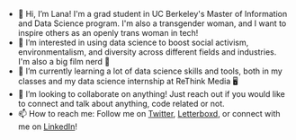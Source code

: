 - 👋 Hi, I’m Lana! I'm a grad student in UC Berkeley's Master of Information and Data Science program. I'm also a transgender woman, and I want to inspire others as an openly trans woman in tech!
- 👀 I’m interested in using data science to boost social activism, environmentalism, and diversity across different fields and industries. I'm also a big film nerd 🎥
- 🌱 I’m currently learning a lot of data science skills and tools, both in my classes and my data science internship at ReThink Media 🖥️
- 💞️ I’m looking to collaborate on anything! Just reach out if you would like to connect and talk about anything, code related or not.
- 📫 How to reach me: Follow me on [Twitter](https://twitter.com/Lana_Elauria), [Letterboxd](https://letterboxd.com/choshacao314/), or connect with me on [LinkedIn](www.linkedin.com/in/lana-elauria)!

<!---
lana-e/lana-e is a ✨ special ✨ repository because its `README.md` (this file) appears on your GitHub profile.
You can click the Preview link to take a look at your changes.
--->
